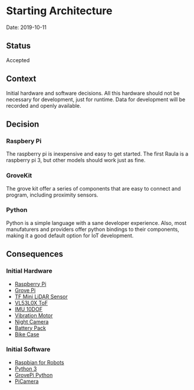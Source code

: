 # Starting Architecture

Date: 2019-10-11

## Status

Accepted

## Context

Initial hardware and software decisions. All this hardware should not be necessary for development, just for runtime. Data for development will be recorded and openly available.

## Decision

### Raspbery Pi

The raspberry pi is inexpensive and easy to get started. The first Raula is a raspberry pi 3, but other models should work just as fine.

### GroveKit

The grove kit offer a series of components that are easy to connect and program, including proximity sensors.

### Python

Python is a simple language with a sane developer experience. Also, most manufaturers and providers offer python bindings to their components, making it a good default option for IoT development.

## Consequences

### Initial Hardware
* [Raspberry Pi](https://www.raspberrypi.org/)
* [Grove Pi](https://www.seeedstudio.com/GrovePi-p-2241.html)
* [TF Mini LiDAR Sensor](https://www.seeedstudio.com/Seeedstudio-Grove-TF-Mini-LiDAR.html)
* [VL53L0X ToF](https://www.seeedstudio.com/Grove-Time-of-Flight-Distance-Sensor-VL53L0-p-3086.html)
* [IMU 10DOF](http://wiki.seeedstudio.com/Grove-IMU_10DOF/)
* [Vibration Motor](https://www.seeedstudio.com/Grove-Vibration-Motor-p-839.html)
* [Night Camera](https://www.amazon.es/gp/product/B0748GQ32H/ref=ppx_yo_dt_b_search_asin_title?ie=UTF8&psc=1)
* [Battery Pack](https://www.amazon.es/gp/product/B07KWTS638/ref=ppx_yo_dt_b_search_asin_title?ie=UTF8&psc=1)
* [Bike Case](https://www.bike24.com/1.php?content=8;product=319278)

### Initial Software
* [Raspbian for Robots](https://www.dexterindustries.com/raspberry-pi-robot-software/)
* [Python 3](https://www.bike24.com/1.php?content=8;product=319278)
* [GrovePi Python](https://www.dexterindustries.com/GrovePi/programming/python-library-documentation/)
* [PiCamera](https://picamera.readthedocs.io/en/release-1.13/)
  
  

